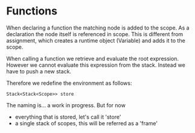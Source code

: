 # Functions

When declaring a function the matching node is added to the scope. As a declaration the node itself is referenced in scope. This is different from assignment, which creates a runtime object (Variable) and adds it to the scope.

When calling a function we retrieve and evaluate the root expression. However we cannot evaluate this expression from the stack. Instead we have to push a new stack.

Therefore we redefine the environment as follows:

```
Stack<Stack<Scope>> store
```

The naming is... a work in progress. But for now

- everything that is stored, let's call it 'store'
- a single stack of scopes, this will be referred as a 'frame'
